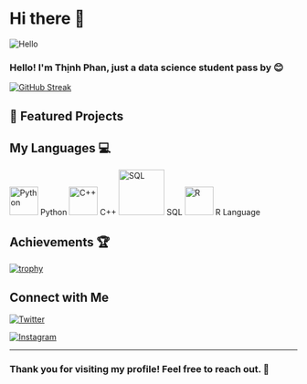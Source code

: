 # Hi there 👋

![Hello](https://media.giphy.com/media/v1.Y2lkPTc5MGI3NjExdWtzZzJuOXhpZ2tqaHNod3hmNml2OTk3Nmw1NW0zNWZ2aTE2bXE0byZlcD12MV9zdGlja2Vyc19zZWFyY2gmY3Q9cw/pr1dbVONbGeVvSiECh/giphy.gif)

### Hello! I'm Thịnh Phan, just a data science student pass by 😊 

[![GitHub Streak](https://github-readme-streak-stats.herokuapp.com/?user=Lizichu0100&theme=dark)](https://git.io/streak-stats)

## 🚀 Featured Projects

### [](https://github.com/yourusername/awesomeproject)


## My Languages 💻
<img src="https://upload.wikimedia.org/wikipedia/commons/c/c3/Python-logo-notext.svg" alt="Python" width="50" style="display: inline-block;"/> Python
<img src="https://upload.wikimedia.org/wikipedia/commons/1/18/ISO_C%2B%2B_Logo.svg" alt="C++" width="50" style="display: inline-block;"/> C++
<img src="https://upload.wikimedia.org/wikipedia/commons/8/87/Sql_data_base_with_logo.png" alt="SQL" width="80" style="display: inline-block;"/>  SQL
<img src="https://upload.wikimedia.org/wikipedia/commons/1/1b/R_logo.svg" alt="R" width="50" style="display: inline-block;"/> R Language


## Achievements 🏆
[![trophy](https://github-profile-trophy.vercel.app/?username=yourusername)](https://github.com/ryo-ma/github-profile-trophy)

## Connect with Me

[![Twitter](https://img.shields.io/badge/X-%2312100E.svg?style=for-the-badge&logo=X&logoColor=white)](https://twitter.com/Liziichu)

[![Instagram](https://img.shields.io/badge/Instagram-purple?style=for-the-badge&logo=instagram&logoColor=white)](https://www.instagram.com/lizzy0100/)

---
### Thank you for visiting my profile! Feel free to reach out. 🎉

